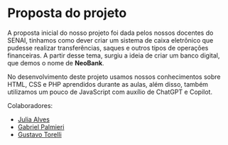 # Proposta do projeto
A proposta inicial do nosso projeto foi dada pelos nossos docentes do SENAI, tinhamos como dever criar um sistema de caixa eletrônico que pudesse realizar transferências, saques e outros tipos de operações financeiras. A partir desse tema, surgiu a ideia de criar um banco digital, que demos o nome de **NeoBank**.

No desenvolvimento deste projeto usamos nossos conhecimentos sobre HTML, CSS e PHP aprendidos durante as aulas, além disso, também utilizamos um pouco de JavaScript com auxílio de ChatGPT e Copilot. 

Colaboradores:
- [Julia Alves](https://github.com/imjuliz)
- [Gabriel Palmieri](https://github.com/palmitex)
- [Gustavo Torelli](https://github.com/GustavoTorelli)
